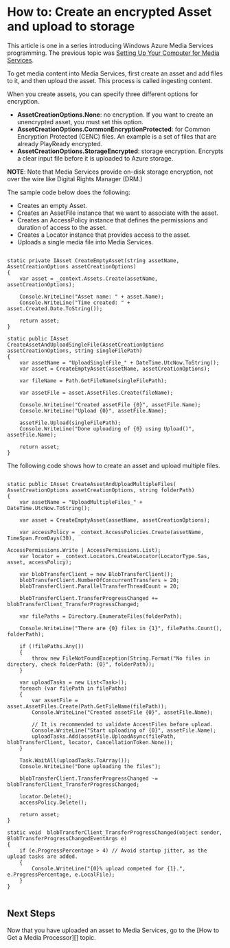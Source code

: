 ﻿<properties linkid="develop-media-services-how-to-create-encrypted-asset" urlDisplayName="Create Encrypted Asset and Upload to Storage" pageTitle="Create Encrypted Asset and Upload to Storage  – Windows Azure" title="Create Encrypted Asset and Upload to Storage  – Windows Azure" metaKeywords="" Description="Learn how to get media content into Media Services by creating and uploading an encrypted asset." metaCanonical="" disqusComments="1" umbracoNaviHide="0" writer="migree" />



<h1><a name="create-asset"> </a><span class="short header">How to: Create an encrypted Asset and upload to storage</span></h1>

This article is one in a series introducing Windows Azure Media Services programming. The previous topic was [Setting Up Your Computer for Media Services](http://go.microsoft.com/fwlink/?LinkID=301751&clcid=0x409).

To get media content into Media Services, first create an asset and add files to it, and then upload the asset. This process is called ingesting content.  

When you create assets, you can specify three different options for encryption. 

- **AssetCreationOptions.None**: no encryption. If you want to create an unencrypted asset, you must set this option.
- **AssetCreationOptions.CommonEncryptionProtected**: for Common Encryption Protected (CENC) files. An example is a set of files that are already PlayReady encrypted. 
- **AssetCreationOptions.StorageEncrypted**: storage encryption. Encrypts a clear input file before it is uploaded to Azure storage.

**NOTE**: Note that Media Services provide on-disk storage encryption, not over the wire like Digital Rights Manager (DRM.)

The sample code below does the following: 

- Creates an empty Asset.
- Creates an AssetFile instance that we want to associate with the asset.
- Creates an AccessPolicy instance that defines the permissions and duration of access to the asset.
- Creates a Locator instance that provides access to the asset.
- Uploads a single media file into Media Services. 

<pre><code>
static private IAsset CreateEmptyAsset(string assetName, AssetCreationOptions assetCreationOptions)
{
    var asset = _context.Assets.Create(assetName, assetCreationOptions);

    Console.WriteLine("Asset name: " + asset.Name);
    Console.WriteLine("Time created: " + asset.Created.Date.ToString());

    return asset;
}

static public IAsset CreateAssetAndUploadSingleFile(AssetCreationOptions assetCreationOptions, string singleFilePath)
{
    var assetName = "UploadSingleFile_" + DateTime.UtcNow.ToString();
    var asset = CreateEmptyAsset(assetName, assetCreationOptions);

    var fileName = Path.GetFileName(singleFilePath);

    var assetFile = asset.AssetFiles.Create(fileName);

    Console.WriteLine("Created assetFile {0}", assetFile.Name);
    Console.WriteLine("Upload {0}", assetFile.Name);

    assetFile.Upload(singleFilePath);
    Console.WriteLine("Done uploading of {0} using Upload()", assetFile.Name);

    return asset;
}
</code></pre>

The following code shows how to create an asset and upload multiple files.

<pre><code>
static public IAsset CreateAssetAndUploadMultipleFiles( AssetCreationOptions assetCreationOptions, string folderPath)
{
    var assetName = "UploadMultipleFiles_" + DateTime.UtcNow.ToString();

    var asset = CreateEmptyAsset(assetName, assetCreationOptions);

    var accessPolicy = _context.AccessPolicies.Create(assetName, TimeSpan.FromDays(30),
                                                        AccessPermissions.Write | AccessPermissions.List);
    var locator = _context.Locators.CreateLocator(LocatorType.Sas, asset, accessPolicy);

    var blobTransferClient = new BlobTransferClient();
	blobTransferClient.NumberOfConcurrentTransfers = 20;
    blobTransferClient.ParallelTransferThreadCount = 20;

    blobTransferClient.TransferProgressChanged += blobTransferClient_TransferProgressChanged;

    var filePaths = Directory.EnumerateFiles(folderPath);

    Console.WriteLine("There are {0} files in {1}", filePaths.Count(), folderPath);

    if (!filePaths.Any())
    {
        throw new FileNotFoundException(String.Format("No files in directory, check folderPath: {0}", folderPath));
    }

    var uploadTasks = new List&lt;Task&gt;();
    foreach (var filePath in filePaths)
    {
        var assetFile = asset.AssetFiles.Create(Path.GetFileName(filePath));
        Console.WriteLine("Created assetFile {0}", assetFile.Name);
                
        // It is recommended to validate AccestFiles before upload. 
        Console.WriteLine("Start uploading of {0}", assetFile.Name);
        uploadTasks.Add(assetFile.UploadAsync(filePath, blobTransferClient, locator, CancellationToken.None));
    }

    Task.WaitAll(uploadTasks.ToArray());
    Console.WriteLine("Done uploading the files");

    blobTransferClient.TransferProgressChanged -= blobTransferClient_TransferProgressChanged;

    locator.Delete();
    accessPolicy.Delete();

    return asset;
}

static void  blobTransferClient_TransferProgressChanged(object sender, BlobTransferProgressChangedEventArgs e)
{
    if (e.ProgressPercentage > 4) // Avoid startup jitter, as the upload tasks are added.
    {
        Console.WriteLine("{0}% upload competed for {1}.", e.ProgressPercentage, e.LocalFile);
    }
}

</code></pre>

<h2>Next Steps</h2>
Now that you have uploaded an asset to Media Services, go to the [How to Get a Media Processor][] topic.

[How to Get a Media Processor]:http://go.microsoft.com/fwlink/?LinkID=301732&clcid=0x409
